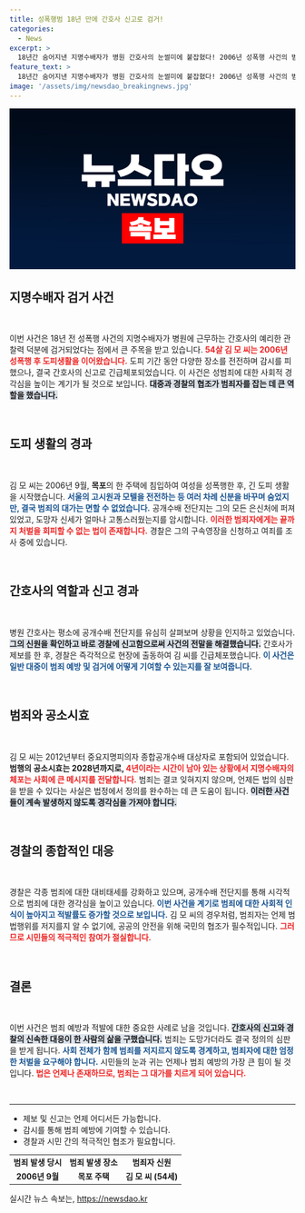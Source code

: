 ```yaml
---
title: 성폭행범 18년 만에 간호사 신고로 검거!
categories:
  - News
excerpt: >
  18년간 숨어지낸 지명수배자가 병원 간호사의 눈썰미에 붙잡혔다! 2006년 성폭행 사건의 범인이 드디어 경찰의 손에 들어갔다. 도피생활의 끝은 어디일까? 클릭해서 진실을 확인해보세요!
feature_text: >
  18년간 숨어지낸 지명수배자가 병원 간호사의 눈썰미에 붙잡혔다! 2006년 성폭행 사건의 범인이 드디어 경찰의 손에 들어갔다. 도피생활의 끝은 어디일까? 클릭해서 진실을 확인해보세요!
image: '/assets/img/newsdao_breakingnews.jpg'
---
```


<p><img src="/assets/img/newsdao_breakingnews.jpg" alt="koreaapp 속보" /></p>

<h2 data-ke-size="size26">지명수배자 검거 사건</h2>

<p data-ke-size="size16">&nbsp;</p>

<p>이번 사건은 18년 전 성폭행 사건의 지명수배자가 병원에 근무하는 간호사의 예리한 관찰력 덕분에 검거되었다는 점에서 큰 주목을 받고 있습니다. <b><span style="color: #ee2323;">54살 김 모 씨는 2006년 성폭행 후 도피생활을 이어왔습니다.</span></b> 도피 기간 동안 다양한 장소를 전전하며 감시를 피했으나, 결국 간호사의 신고로 긴급체포되었습니다. 이 사건은 성범죄에 대한 사회적 경각심을 높이는 계기가 될 것으로 보입니다. <b><span style="background-color: #21538527;">대중과 경찰의 협조가 범죄자를 잡는 데 큰 역할을 했습니다.</span></b> </p>

<p data-ke-size="size16">&nbsp;</p>

<h2 data-ke-size="size26">도피 생활의 경과</h2>

<p data-ke-size="size16">&nbsp;</p>

<p>김 모 씨는 2006년 9월, <b>목포</b>의 한 주택에 침입하여 여성을 성폭행한 후, 긴 도피 생활을 시작했습니다. <b><span style="color: #1a5490;">서울의 고시원과 모텔을 전전하는 등 여러 차례 신분을 바꾸며 숨었지만, 결국 범죄의 대가는 면할 수 없었습니다.</span></b> 공개수배 전단지는 그의 모든 은신처에 퍼져 있었고, 도망자 신세가 얼마나 고통스러웠는지를 암시합니다. <b><span style="color: #ee2323;">이러한 범죄자에게는 끝까지 처벌을 회피할 수 없는 법이 존재합니다.</span></b> 경찰은 그의 구속영장을 신청하고 여죄를 조사 중에 있습니다. </p>

<p data-ke-size="size16">&nbsp;</p>

<h2 data-ke-size="size26">간호사의 역할과 신고 경과</h2>

<p data-ke-size="size16">&nbsp;</p>

<p>병원 간호사는 평소에 공개수배 전단지를 유심히 살펴보며 상황을 인지하고 있었습니다. <b><span style="background-color: #21538527;">그의 신원을 확인하고 바로 경찰에 신고함으로써 사건의 전말을 해결했습니다.</span></b> 간호사가 제보를 한 후, 경찰은 즉각적으로 현장에 출동하여 김 씨를 긴급체포했습니다. <b><span style="color: #1a5490;">이 사건은 일반 대중이 범죄 예방 및 검거에 어떻게 기여할 수 있는지를 잘 보여줍니다.</span></b></p>

<p data-ke-size="size16">&nbsp;</p>

<h2 data-ke-size="size26">범죄와 공소시효</h2>

<p data-ke-size="size16">&nbsp;</p>

<p>김 모 씨는 2012년부터 중요지명피의자 종합공개수배 대상자로 포함되어 있었습니다. <b>범행의 공소시효는 2028년까지로, </b><b><span style="color: #ee2323;">4년이라는 시간이 남아 있는 상황에서 지명수배자의 체포는 사회에 큰 메시지를 전달합니다.</span></b> 범죄는 결코 잊혀지지 않으며, 언제든 법의 심판을 받을 수 있다는 사실은 법정에서 정의를 완수하는 데 큰 도움이 됩니다. <b><span style="background-color: #21538527;">이러한 사건들이 계속 발생하지 않도록 경각심을 가져야 합니다.</span></b></p>

<p data-ke-size="size16">&nbsp;</p>

<h2 data-ke-size="size26">경찰의 종합적인 대응</h2>

<p data-ke-size="size16">&nbsp;</p>

<p>경찰은 각종 범죄에 대한 대비태세를 강화하고 있으며, 공개수배 전단지를 통해 시각적으로 범죄에 대한 경각심을 높이고 있습니다. <b><span style="color: #1a5490;">이번 사건을 계기로 범죄에 대한 사회적 인식이 높아지고 적발률도 증가할 것으로 보입니다.</span></b> 김 모 씨의 경우처럼, 범죄자는 언제 범법행위를 저지를지 알 수 없기에, 공공의 안전을 위해 국민의 협조가 필수적입니다. <b><span style="color: #ee2323;">그러므로 시민들의 적극적인 참여가 절실합니다.</span></b></p>

<p data-ke-size="size16">&nbsp;</p>

<h2 data-ke-size="size26">결론</h2>

<p data-ke-size="size16">&nbsp;</p>

<p>이번 사건은 범죄 예방과 적발에 대한 중요한 사례로 남을 것입니다. <b><span style="background-color: #21538527;">간호사의 신고와 경찰의 신속한 대응이 한 사람의 삶을 구했습니다.</span></b> 범죄는 도망가더라도 결국 정의의 심판을 받게 됩니다. <b><span style="color: #1a5490;">사회 전체가 함께 범죄를 저지르지 않도록 경계하고, 범죄자에 대한 엄정한 처벌을 요구해야 합니다.</span></b> 시민들의 눈과 귀는 언제나 범죄 예방의 가장 큰 힘이 될 것입니다. <b><span style="color: #ee2323;">법은 언제나 존재하므로, 범죄는 그 대가를 치르게 되어 있습니다.</span></b></p>

<p data-ke-size="size16">&nbsp;</p>

<hr>

<ul>
    <li>제보 및 신고는 언제 어디서든 가능합니다.</li>
    <li>감시를 통해 범죄 예방에 기여할 수 있습니다.</li>
    <li>경찰과 시민 간의 적극적인 협조가 필요합니다.</li>
</ul>

<table>
    <tr>
        <td style="text-align: center; height: 17px;"><b>범죄 발생 당시</b></td>
        <td style="text-align: center; height: 17px;"><b>범죄 발생 장소</b></td>
        <td style="text-align: center; height: 17px;"><b>범죄자 신원</b></td>
    </tr>
    <tr>
        <td style="text-align: center; height: 17px;"><b>2006년 9월</b></td>
        <td style="text-align: center; height: 17px;"><b>목포 주택</b></td>
        <td style="text-align: center; height: 17px;"><b>김 모 씨 (54세)</b></td>
    </tr>
</table>
실시간 뉴스 속보는, <a href="https://newsdao.kr" rel="dofollow">https://newsdao.kr</a>


